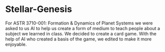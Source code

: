 # Stellar-Genesis
For ASTR 3710-001: Formation &amp; Dynamics of Planet Systems we were asked to us AI to help us create a form of medium to teach people about a subject we learned in class. We decided to create a card game. With the help of AI who created a basis of the game, we edited to make it more enjoyable.
